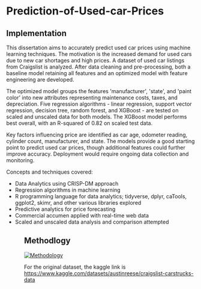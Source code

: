 # Prediction-of-Used-car-Prices

## Implementation

This dissertation aims to accurately predict used car prices using machine learning techniques. The motivation is the increased demand for used cars due to new car shortages and high prices. A dataset of used car listings from Craigslist is analyzed. After data cleaning and pre-processing, both a baseline model retaining all features and an optimized model with feature engineering are developed. 

The optimized model groups the features 'manufacturer', 'state', and 'paint color' into new attributes representing maintenance costs, taxes, and depreciation. Five regression algorithms - linear regression, support vector regression, decision tree, random forest, and XGBoost - are tested on scaled and unscaled data for both models. The XGBoost model performs best overall, with an R-squared of 0.82 on scaled test data. 

Key factors influencing price are identified as car age, odometer reading, cylinder count, manufacturer, and state. The models provide a good starting point to predict used car prices, though additional features could further improve accuracy. Deployment would require ongoing data collection and monitoring.

Concepts and techniques covered:
</body>
<HTML>
<ul> 
<li> Data Analytics using CRISP-DM approach </li>
<li> Regression algorithms in machine learning </li>
<li> R programming language for data analytics; tidyverse, dplyr, caTools, ggplot2, skimr, and other various libraries explored </li>
<li> Predictive analytics for price forecasting </li>
<li> Commercial accumen applied with real-time web data </li>
<li> Scaled and unscaled data analysis and comparison attempted </li>
<ul/>
</HTML>
<body>
  

## Methodlogy
[![Methodology](https://github.com/vishwanathspring22/Prediction-of-Used-car-Prices/assets/125931190/eb4a6b5f-5f71-4659-b724-d1593c4b9e89)](https://github.com/vishwanathspring22/Prediction-of-Used-car-Prices/blob/main/Methodology.png?raw=true)

For the original dataset, the kaggle link is https://www.kaggle.com/datasets/austinreese/craigslist-carstrucks-data
